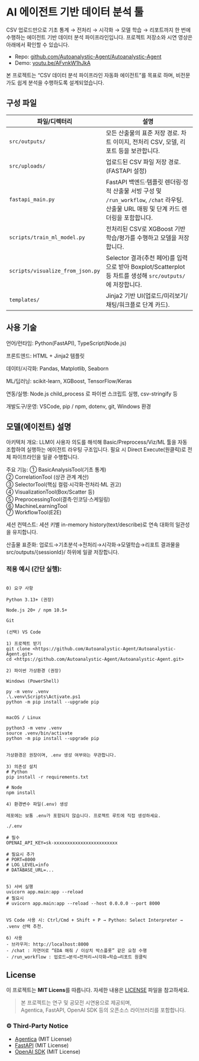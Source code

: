 # AI 에이전트 기반 데이터 분석 툴

CSV 업로드만으로 기초 통계 → 전처리 → 시각화 → 모델 학습 → 리포트까지 한 번에 수행하는 에이전트 기반 데이터 분석 파이프라인입니다. 프로젝트 저장소와 시연 영상은 아래에서 확인할 수 있습니다.

- Repo: [github.com/Autoanalystic-Agent/Autoanalystic-Agent](https://github.com/Autoanalystic-Agent/Autoanalystic-Agent)
- Demo: [youtu.be/AFvnkW1hJkA](https://youtu.be/AFvnkW1hJkA)

본 프로젝트는 “CSV 데이터 분석 파이프라인 자동화 에이전트”를 목표로 하며, 비전문가도 쉽게 분석을 수행하도록 설계되었습니다.

## 구성 파일
| 파일/디렉터리                          | 설명                                                                                                 |
| -------------------------------- | -------------------------------------------------------------------------------------------------- |
| `src/outputs/`                   | 모든 산출물의 표준 저장 경로. 차트 이미지, 전처리 CSV, 모델, 리포트 등을 보관합니다.                                               |
| `src/uploads/`                   | 업로드된 CSV 파일 저장 경로. (FASTAPI 설정)                                                                    |
| `fastapi_main.py`                | FastAPI 백엔드·템플릿 렌더링·정적 산출물 서빙 구성 및 `/run_workflow`, `/chat` 라우팅. 산출물 URL 매핑 및 단계 카드 렌더링을 포함합니다.    |
| `scripts/train_ml_model.py`      | 전처리된 CSV로 XGBoost 기반 학습/평가를 수행하고 모델을 저장합니다.                                                        |
| `scripts/visualize_from_json.py` | Selector 결과(추천 페어)를 입력으로 받아 Boxplot/Scatterplot 등 차트를 생성해 `src/outputs/`에 저장합니다.                   |
| `templates/`                     | Jinja2 기반 UI(업로드/미리보기/채팅/워크플로 단계 카드).                                                              |

## 사용 기술
언어/런타임: Python(FastAPI), TypeScript(Node.js)

프론트엔드: HTML + Jinja2 템플릿

데이터/시각화: Pandas, Matplotlib, Seaborn

ML/딥러닝: scikit-learn, XGBoost, TensorFlow/Keras

연동/실행: Node.js child_process 로 파이썬 스크립트 실행, csv-stringify 등

개발도구/운영: VSCode, pip / npm, dotenv, git, Windows 환경


## 모델(에이전트) 설명

아키텍처 개요: LLM이 사용자 의도를 해석해 Basic/Preprocess/Viz/ML 툴을 자동 조합하여 실행하는 에이전트 라우팅 구조입니다. 필요 시 Direct Execute(원클릭)로 전체 파이프라인을 일괄 수행합니다.

주요 기능:
① BasicAnalysisTool(기초 통계)  <br>
② CorrelationTool (상관 관계 계산) <br>
③ SelectorTool(핵심 컬럼·시각화·전처리·ML 권고) <br>
④ VisualizationTool(Box/Scatter 등) <br>
⑤ PreprocessingTool(결측·인코딩·스케일링) <br>
⑥ MachineLearningTool <br>
⑦ WorkflowTool(E2E) <br>

세션 컨텍스트: 세션 키별 in-memory history(text/describe)로 연속 대화의 일관성을 유지합니다. <br>

산출물 표준화: 업로드→기초분석→전처리→시각화→모델학습→리포트 결과물을 src/outputs/{sessionId}/ 하위에 일괄 저장합니다. <br>

### 적용 예시 (간단 실행):
```

0) 요구 사항

Python 3.13+ (권장)

Node.js 20+ / npm 10.5+

Git

(선택) VS Code

1) 프로젝트 받기
git clone <https://github.com/Autoanalystic-Agent/Autoanalystic-Agent.git>
cd <https://github.com/Autoanalystic-Agent/Autoanalystic-Agent.git>

2) 파이썬 가상환경 (권장)

Windows (PowerShell)

py -m venv .venv
.\.venv\Scripts\Activate.ps1
python -m pip install --upgrade pip


macOS / Linux

python3 -m venv .venv
source .venv/bin/activate
python -m pip install --upgrade pip


가상환경은 권장이며, .env 생성 여부와는 무관합니다.

3) 의존성 설치
# Python
pip install -r requirements.txt

# Node
npm install

4) 환경변수 파일(.env) 생성

레포에는 보통 .env가 포함되지 않습니다. 프로젝트 루트에 직접 생성하세요.

./.env

# 필수
OPENAI_API_KEY=sk-xxxxxxxxxxxxxxxxxxxxxxxx

# 필요시 추가
# PORT=8000
# LOG_LEVEL=info
# DATABASE_URL=...


5) 서버 실행
uvicorn app.main:app --reload
# 필요시
# uvicorn app.main:app --reload --host 0.0.0.0 --port 8000


VS Code 사용 시: Ctrl/Cmd + Shift + P → Python: Select Interpreter → .venv 선택 추천.

6) 사용
- 브라우저: http://localhost:8000
- /chat : 자연어로 “EDA 해줘 / 이상치 박스플롯” 같은 요청 수행
- /run_workflow : 업로드→분석→전처리→시각화→학습→리포트 원클릭

```
## License
이 프로젝트는 **MIT Licens**를 따릅니다.
자세한 내용은 [LICENSE](./LICENSE) 파일을 참고하세요.

> 본 프로젝트는 연구 및 공모전 시연용으로 제공되며,  
> Agentica, FastAPI, OpenAI SDK 등의 오픈소스 라이브러리를 포함합니다.



### ⚙️ Third-Party Notice
- [Agentica](https://github.com/wrtnlabs/agentica) (MIT License)  
- [FastAPI](https://fastapi.tiangolo.com/) (MIT License)  
- [OpenAI SDK](https://github.com/openai/openai-python) (MIT License)

